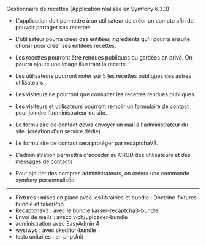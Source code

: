 Gestionnaire de recettes (Application réalisée en Symfony 6.3.3)

- L'application doit permettre à un utilisateur de créer un compte afin de pouvoir partager ses recettes.
- L'utilisateur pourra créer des entitées ingredients qu'il pourra ensuite choisir pour créer ses entitées recettes.
- Les recettes pourront être rendues publiques ou gardées en privé. On pourra ajouté une image illustrant la recette.
- Les utilisateurs pourront noter sur 5 les recettes publiques des autres utilisateurs.

- Les visiteurs ne pourront que consulter les recettes rendues publiques.

- Les visiteurs et utilisateurs pourront remplir un formulaire de contact pour joindre l'administrateur du site.
- Le formulaire de contact devra envoyer un mail à l'administrateur du site. (création d'un service dédié)
- Le formulaire de contact sera protéger par recaptchaV3.

- L'administration permettra d'accéder au CRUD des utilisateurs et des messages de contacts

- Pour ajouter des comptes administrateurs, on créera une commande symfony personnalisée
-----------------------------------------------------------------------------------

- Fixtures : mises en place avec les librairies et bundle : Doctrine-fixtures-bundle et fakerPhp
- Recaptchav3 : avec le bundle karser-recaptcha3-bundle
- Envoi de mails : avecc vich/uploader-bundle
- administration avec EasyAdmin 4
- wysiwyg : avec ckeditor-bundle
- tests unitaires : en phpUnit
